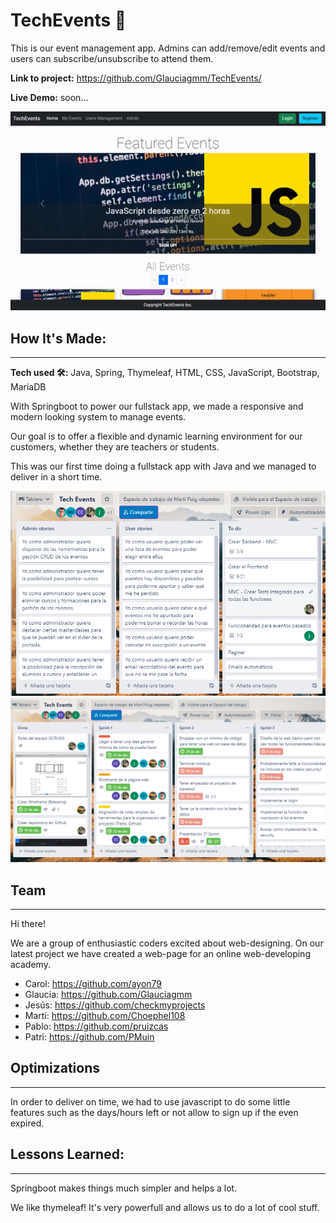 # TechEvents 🚀

This is our event management app. Admins can add/remove/edit events and users can subscribe/unsubscribe to attend them.

**Link to project:** https://github.com/Glauciagmm/TechEvents/

**Live Demo:** soon...

![Desktop Image](animation.gif) 

## How It's Made:
---

**Tech used 🛠️:** Java, Spring, Thymeleaf, HTML, CSS, JavaScript, Bootstrap, MariaDB

With Springboot to power our fullstack app, we made a responsive and modern looking system to manage events.

Our goal is to offer a flexible and dynamic learning environment for our customers, whether they are teachers or students.

This was our first time doing a fullstack app with Java and we managed to deliver in a short time.

![Desktop Image](trello01.png) 
![Desktop Image](trello02.png) 

## Team
---

Hi there!

We are a group of enthusiastic coders excited about web-designing. On our latest project we have created a web-page for an online web-developing academy.

- Carol: https://github.com/ayon79
- Glaucia: https://github.com/Glauciagmm
- Jesús: https://github.com/checkmyprojects
- Martí: https://github.com/Choephel108
- Pablo: https://github.com/pruizcas
- Patri: https://github.com/PMuin


## Optimizations
---

In order to deliver on time, we had to use javascript to do some little features such as the days/hours left or not allow to sign up if the even expired.

## Lessons Learned:
---

Springboot makes things much simpler and helps a lot.

We like thymeleaf! It's very powerfull and allows us to do a lot of cool stuff.



